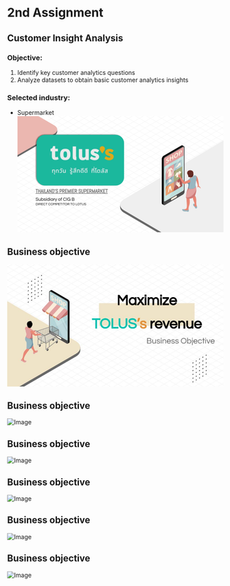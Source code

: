 # 2nd Assignment 
## Customer Insight Analysis
### Objective:
1. Identify key customer analytics questions
2. Analyze datasets to obtain basic customer analytics insights
### Selected industry: 
* Supermarket
![Image](https://github.com/KaninJC/MADT8101-Seminar-in-Advanced-Analytic/blob/d70804822ed6af08b91e85e5a19b87b8d1d84bbd/2-Customer%20Insight%20Analysis/1-Selected%20industry.png)
## Business objective
![Image](https://github.com/KaninJC/MADT8101-Seminar-in-Advanced-Analytic/blob/b794b13c0c20cd9dd57da9c332174c88163bbb1e/2-Customer%20Insight%20Analysis/2-Business%20objcetive.jpg)
## Business objective
![Image]()
## Business objective
![Image]()
## Business objective
![Image]()
## Business objective
![Image]()
## Business objective
![Image]()
